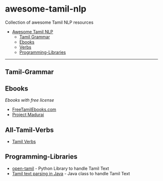 # awesome-tamil-nlp
Collection of awesome Tamil NLP resources


- [Awesome Tamil NLP](#awesome-tamil-nlp)
  - [Tamil Grammar](#Tamil-Grammar)
  - [Ebooks](#ebooks)
  - [Verbs](#All-Tamil-Verbs)
  - [Programming-Libraries](#Programming-Libraries)
  
---
  

## Tamil-Grammar


## Ebooks

*Ebooks with free license*

* [FreeTamilEbooks.com](https://FreeTamilebooks.com) 
* [Project Madurai](http://projectmadurai.org/pmworks.html)

## All-Tamil-Verbs

* [Tamil Verbs](http://sudar-ilakkanam.blogspot.com/?view=classic)

## Programming-Libraries

* [open-tamil](https://github.com/Ezhil-Language-Foundation/open-tamil) - Python Library to handle Tamil Text
* [Tamil text parsing in Java](https://github.com/drajamanik/tamil) - Java class to handle Tamil Text
